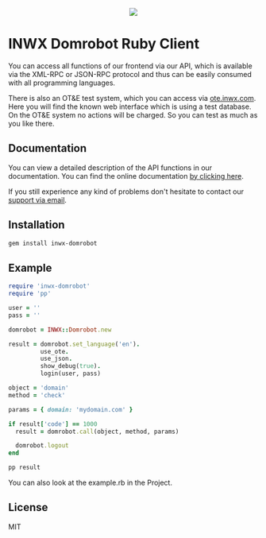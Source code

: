 <p align="center">
  <a href="https://www.inwx.com/en/" target="_blank">
    <img src="https://images.inwx.com/logos/inwx.png">
  </a>
</p>

INWX Domrobot Ruby Client
=========
You can access all functions of our frontend via our API, which is available via the XML-RPC or JSON-RPC protocol and thus can be easily consumed with all programming languages.

There is also an OT&E test system, which you can access via [ote.inwx.com](https://ote.inwx.com/en/). Here you will find the known web interface which is using a test database. On the OT&E system no actions will be charged. So you can test as much as you like there.

Documentation
------
You can view a detailed description of the API functions in our documentation. You can find the online documentation [by clicking here](https://www.inwx.de/en/help/apidoc).

If you still experience any kind of problems don't hesitate to contact our [support via email](mailto:support@inwx.de).

Installation
-------

```bash
gem install inwx-domrobot
```

Example
-------

```ruby
require 'inwx-domrobot'
require 'pp'

user = ''
pass = ''

domrobot = INWX::Domrobot.new

result = domrobot.set_language('en').
         use_ote.
         use_json.
         show_debug(true).
         login(user, pass)

object = 'domain'
method = 'check'

params = { domain: 'mydomain.com' }

if result['code'] == 1000
  result = domrobot.call(object, method, params)

  domrobot.logout
end

pp result
```

You can also look at the example.rb in the Project.

License
----

MIT
